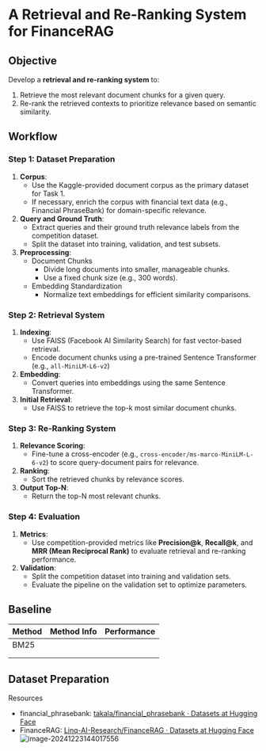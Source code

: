 # A Retrieval and Re-Ranking System for FinanceRAG

## Objective

Develop a **retrieval and re-ranking system** to:

1. Retrieve the most relevant document chunks for a given query.
2. Re-rank the retrieved contexts to prioritize relevance based on semantic similarity.

## **Workflow**

### **Step 1: Dataset Preparation**

1. **Corpus**:
   - Use the Kaggle-provided document corpus as the primary dataset for Task 1.
   - If necessary, enrich the corpus with financial text data (e.g., Financial PhraseBank) for domain-specific relevance.
2. **Query and Ground Truth**:
   - Extract queries and their ground truth relevance labels from the competition dataset.
   - Split the dataset into training, validation, and test subsets.
3. **Preprocessing**:
   - Document Chunks
     - Divide long documents into smaller, manageable chunks.
     - Use a fixed chunk size (e.g., 300 words).
   - Embedding Standardization
     - Normalize text embeddings for efficient similarity comparisons.

### Step 2: Retrieval System

1. **Indexing**:
   - Use FAISS (Facebook AI Similarity Search) for fast vector-based retrieval.
   - Encode document chunks using a pre-trained Sentence Transformer (e.g., `all-MiniLM-L6-v2`)
2. **Embedding**: 
   - Convert queries into embeddings using the same Sentence Transformer.
3. **Initial Retrieval**:
   - Use FAISS to retrieve the top-k most similar document chunks.

### Step 3: Re-Ranking System

1. **Relevance Scoring**:
   - Fine-tune a cross-encoder (e.g., `cross-encoder/ms-marco-MiniLM-L-6-v2`) to score query-document pairs for relevance.
2. **Ranking**:
   - Sort the retrieved chunks by relevance scores.
3. **Output Top-N**:
   - Return the top-N most relevant chunks.

### **Step 4: Evaluation**

1. **Metrics**:
   - Use competition-provided metrics like **Precision@k**, **Recall@k**, and **MRR (Mean Reciprocal Rank)** to evaluate retrieval and re-ranking performance.
2. **Validation**:
   - Split the competition dataset into training and validation sets.
   - Evaluate the pipeline on the validation set to optimize parameters.

## Baseline

| Method | Method Info | Performance |
| ------ | ----------- | ----------- |
| BM25   |             |             |
|        |             |             |
|        |             |             |



## Dataset Preparation

Resources

- financial_phrasebank: [takala/financial_phrasebank · Datasets at Hugging Face](https://huggingface.co/datasets/takala/financial_phrasebank)
- FinanceRAG: [Linq-AI-Research/FinanceRAG · Datasets at Hugging Face](https://huggingface.co/datasets/Linq-AI-Research/FinanceRAG?row=1)![image-20241223144017556](E:\personal\projects\fin-vision-ai\docs\figures\image-20241223144017556.png)









